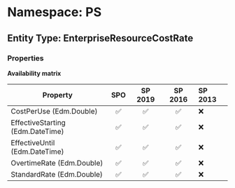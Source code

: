 # Namespace: PS

## Entity Type: EnterpriseResourceCostRate

### Properties

**Availability matrix**

Property | SPO | SP 2019 | SP 2016 | SP 2013
----------|:---:|:-------:|:-------:|:-------
CostPerUse (Edm.Double) | ✅ | ✅ | ✅ | ❌
EffectiveStarting (Edm.DateTime) | ✅ | ✅ | ✅ | ❌
EffectiveUntil (Edm.DateTime) | ✅ | ✅ | ✅ | ❌
OvertimeRate (Edm.Double) | ✅ | ✅ | ✅ | ❌
StandardRate (Edm.Double) | ✅ | ✅ | ✅ | ❌

